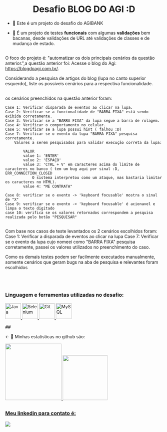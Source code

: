 <h1 align="center"> Desafio BLOG DO AGI :D </h1>

- 🔭 Este é um projeto do desafio do AGIBANK

- 🌱 É um projeto de testes **funcionais** com algumas **validações** bem bacanas, desde validações de URL até validações de classes e de mudança de estado.


 ##
  O foco do projeto é: "automatizar os dois principais cenários da questão anterior.",a questão anterior foi: 
  Acesse o blog do Agi: https://blogdoagi.com.br/.
  
Considerando a pesquisa de artigos do blog (lupa no canto superior esquerdo), liste os possíveis cenários para a respectiva funcionalidade.

 ##
os cenários preenchidos na questão anterior foram: 

    Case 1: Verificar disparada de eventos ao clicar na lupa.
    Case 2: Verificar se a funcionalidade de "BARRA FIXA" está sendo exibida corretamente.
    Case 3: Verificar se a "BARRA FIXA" da lupa segue a barra de rolagem.
    Case 4: Verificar o comportamento no celular.
    Case 5: Verificar se a lupa possui hint ( falhou :D)
    Case 7: Verificar se o evento da lupa "BARRA FIXA" pesquisa corretamente.
        Valores a serem pesquisados para validar execução correta da lupa:
           
            VALOR 
            value 1: 'ENTER'
            value 2: 'ESPAÇO'
            value 3: 'CTRL + V' em caracteres acima do limite de caracteres no banco ( tem um bug aqui por sinal :D, ERR_CONNECTION_CLOSED
                O sistema interpretou como um ataque, mas bastaria limitar os caracteres no HTML).
            value 4: "ME CONTRATA"
            
    Case 8: verificar se o evento -> 'keyboard focusable' mostra o sinal de "X" 
    Case 9: verificar se o evento -> 'keyboard focusable' é acionavel e limpa o texto digitado
    case 10: verifica se os valores retornados correspondem a pesquisa realizada pelo botão "PESQUISAR"
 ##
 Com base nos casos de teste levantados os 2 cenários escolhidos foram: 
 Case 1: Verificar a disparada de eventos ao clicar na lupa
 Case 7: Verificar se o evento da lupa cujo nomeei como "BARRA FIXA" pesquisa corretamente, passei os valores utilizados no preenchimento do caso.
 
 Como os demais testes podem ser facilmente executados manualmente, somente cenários que geram bugs na aba de pesquisa e relevantes foram escolhidos
  ##

<div style="display: inline_block">
  <br>
  <h3 align="left">Linguagem e ferramentas utilizadas no desafio:</h3>
  <p align="left">
    <a href="https://docs.oracle.com/en/java/" target="_blank" rel="noreferrer"> 
      <img width="50" alt="Java" src="https://cdn.jsdelivr.net/gh/devicons/devicon/icons/java/java-plain.svg" /> 
    </a>
    <a href="https://www.selenium.dev/" target="_blank" rel="noreferrer">
      <img width="50" alt="Selenium" src="https://upload.wikimedia.org/wikipedia/commons/d/d5/Selenium_Logo.png" /> </a>
      <a href="https://git-scm.com/" target="_blank" rel="noreferrer">
      <img width="50" alt="Git" src="https://cdn.jsdelivr.net/gh/devicons/devicon/icons/git/git-original.svg" /> </a>
      <a href="https://www.mysql.com/" target="_blank" rel="noreferrer">
      <img width="50" alt="MySQL" src="https://cdn.jsdelivr.net/gh/devicons/devicon/icons/mysql/mysql-original.svg" /> </a>
  </p>
</div>
  ##   
 
 
<- 👯 Minhas estatisticas no github são:

<div>
  <a href="https://github.com/vinicius6433">
    <img height="180em" src="https://github-readme-stats.vercel.app/api?username=vinicius6433&show_icons=true&theme=dracula&include_all_commits=true&count_private=true" />
    <img height="143em" src="https://github-readme-stats.vercel.app/api/top-langs/?username=vinicius6433&layout=compact&langs_count=3&theme=dracula&hide=Rich%20Text%20Format" />
  </div>
  
  ##
     
<div>
  <h3 align="left">Meu linkedin para contato é:</h3>
  <a href="https://www.linkedin.com/in/vinicius6433/" target="_blank"><img src="https://img.shields.io/badge/-LinkedIn-%230077B5?style=for-the-badge&logo=linkedin&logoColor=white" target="_blank"> </a>
</div>
  

  
